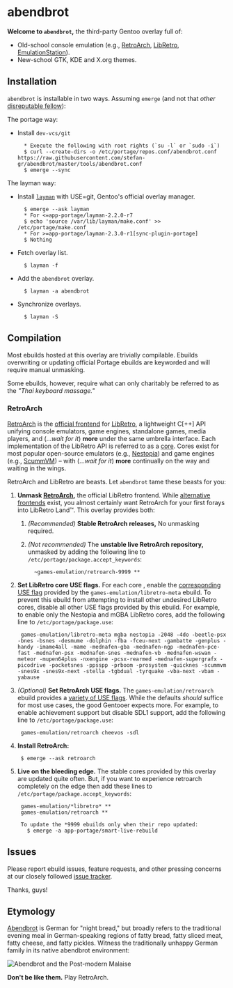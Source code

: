 abendbrot
===========

**Welcome to `abendbrot`,** the third-party Gentoo overlay full of:

* Old-school console emulation (e.g.,
  [RetroArch](http://www.libretro.com/index.php/retroarch-2),
  [LibRetro](http://www.libretro.com),
  [EmulationStation](http://www.emulationstation.org)).
* New-school GTK, KDE and X.org themes.

## Installation

`abendbrot` is installable in two ways. Assuming `emerge` (and not
that *other* [disreputable fellow](http://paludis.exherbo.org)):

The portage way:

* Install `dev-vcs/git`

        * Execute the following with root rights (`su -l` or `sudo -i`)
        $ curl --create-dirs -o /etc/portage/repos.conf/abendbrot.conf https://raw.githubusercontent.com/stefan-gr/abendbrot/master/tools/abendbrot.conf
        $ emerge --sync

The layman way:

* Install [`layman`](https://wiki.gentoo.org/wiki/Layman) with USE=git, Gentoo's official
  overlay manager.

        $ emerge --ask layman
        * For <=app-portage/layman-2.2.0-r7
        $ echo 'source /var/lib/layman/make.conf' >> /etc/portage/make.conf
        * For >=app-portage/layman-2.3.0-r1[sync-plugin-portage]
        $ Nothing

* Fetch overlay list.

        $ layman -f

* Add the `abendbrot` overlay.

        $ layman -a abendbrot

* Synchronize overlays.

        $ layman -S

## Compilation

Most ebuilds hosted at this overlay are trivially compilable. Ebuilds overwriting or updating official Portage ebuilds are keyworded and will require manual unmasking.

Some ebuilds, however, require what can only charitably be referred to as the _"Thai keyboard massage."_

### RetroArch

[RetroArch](http://www.libretro.com/index.php/retroarch-2) is the [official
frontend](http://wiki.libretro.com/index.php?title=Frontends) for
[LibRetro](http://www.libretro.com/index.php/api), a lightweight C[++] API
unifying console emulators, game engines, standalone games, media players, and
(..._wait for it_) **more** under the same umbrella interface. Each implementation
of the LibRetro API is referred to as a
[core](http://wiki.libretro.com/index.php?title=Main_Page#Core_Software_Library).
Cores exist for most popular open-source emulators (e.g.,
[Nestopia](http://wiki.libretro.com/index.php?title=Nestopia)) and game engines
(e.g., [ScummVM](http://wiki.libretro.com/index.php?title=ScummVM)) – with
(..._wait for it_) **more** continually on the way and waiting in the wings.

RetroArch and LibRetro are beasts. Let `abendbrot` tame these beasts for you:

1. **Unmask [RetroArch](http://www.libretro.com/index.php/retroarch-2),** the
   official LibRetro frontend. While [alternative
   frontends](http://wiki.libretro.com/index.php?title=Frontends) exist, you
   almost certainly want RetroArch for your first forays into LibRetro Land™.
   This overlay provides both:
   1. _(Recommended)_ **Stable RetroArch releases,**
      No unmasking required.

   1. _(Not recommended)_ The **unstable live RetroArch repository,** unmasked
      by adding the following line to `/etc/portage/package.accept_keywords`:

            ~games-emulation/retroarch-9999 **

1. **Set LibRetro core USE flags.** For each core , enable the
   [corresponding USE flag](https://github.com/stefan-gr/abendbrot/blob/master/games-emulation/libretro-meta/metadata.xml)
   provided by the `games-emulation/libretro-meta` ebuild. To
   prevent this ebuild from attempting to install other undesired LibRetro
   cores, disable all other USE flags provided by this
   ebuild. For example, to enable only the Nestopia and mGBA LibRetro cores,
   add the following line to `/etc/portage/package.use`:

        games-emulation/libretro-meta mgba nestopia -2048 -4do -beetle-psx -bnes -bsnes -desmume -dolphin -fba -fceu-next -gambatte -genplus -handy -imame4all -mame -mednafen-gba -mednafen-ngp -mednafen-pce-fast -mednafen-psx -mednafen-snes -mednafen-vb -mednafen-wswan -meteor -mupen64plus -nxengine -pcsx-rearmed -mednafen-supergrafx -picodrive -pocketsnes -ppsspp -prboom -prosystem -quicknes -scummvm -snes9x -snes9x-next -stella -tgbdual -tyrquake -vba-next -vbam -yabause

1. _(Optional)_ **Set RetroArch USE flags.** The `games-emulation/retroarch`
   ebuild provides a [variety of USE
   flags](https://github.com/stefan-gr/abendbrot/blob/master/games-emulation/retroarch/metadata.xml).
   While the defaults _should_ suffice for most use cases, the good Gentooer
   expects more. For example, to enable achievement support but disable SDL1
   support, add the following line to `/etc/portage/package.use`:

        games-emulation/retroarch cheevos -sdl

1. **Install RetroArch:**

        $ emerge --ask retroarch

1. **Live on the bleeding edge.** The stable cores provided by this overlay
    are updated quite often. But, if you want to experience retroarch completely
    on the edge then add these lines to
   `/etc/portage/package.accept_keywords`:

        games-emulation/*libretro* **
        games-emulation/retroarch **

        To update the *9999 ebuilds only when their repo updated:
          $ emerge -a app-portage/smart-live-rebuild

## Issues

Please report ebuild issues, feature requests, and other pressing concerns at
our closely followed [issue
tracker](https://github.com/stefan-gr/abendbrot/issues).

Thanks, guys!

## Etymology

[Abendbrot](http://germanfood.about.com/od/breakfastanddinner/a/abendbrot.htm)
is German for "night bread," but broadly refers to the traditional evening meal
in German-speaking regions of fatty bread, fatty sliced meat, fatty cheese, and
fatty pickles. Witness the traditionally unhappy German family in its native
abendbrot environment:

![Abendbrot and the Post-modern Malaise](http://img.welt.de/img/debatte/crop105230799/0299734393-ci3x2l-w540/cl-abendbrot-DW-Politik-Bremen.jpg)

**Don't be like them.** Play RetroArch.
